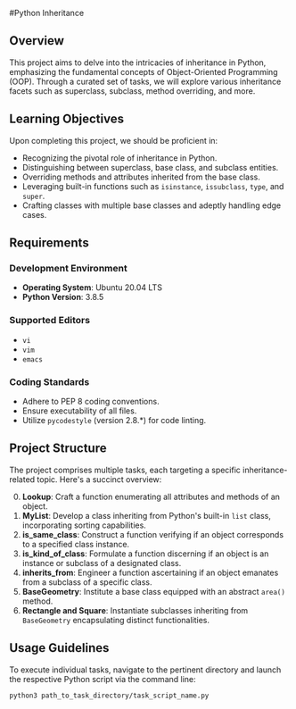 
#Python Inheritance

## Overview

This project aims to delve into the intricacies of inheritance in Python, emphasizing the fundamental concepts of Object-Oriented Programming (OOP). Through a curated set of tasks, we will explore various inheritance facets such as superclass, subclass, method overriding, and more.

## Learning Objectives

Upon completing this project, we should be proficient in:

- Recognizing the pivotal role of inheritance in Python.
- Distinguishing between superclass, base class, and subclass entities.
- Overriding methods and attributes inherited from the base class.
- Leveraging built-in functions such as `isinstance`, `issubclass`, `type`, and `super`.
- Crafting classes with multiple base classes and adeptly handling edge cases.

## Requirements

### Development Environment

- **Operating System**: Ubuntu 20.04 LTS
- **Python Version**: 3.8.5

### Supported Editors

- `vi`
- `vim`
- `emacs`

### Coding Standards

- Adhere to PEP 8 coding conventions.
- Ensure executability of all files.
- Utilize `pycodestyle` (version 2.8.*) for code linting.

## Project Structure

The project comprises multiple tasks, each targeting a specific inheritance-related topic. Here's a succinct overview:

0. **Lookup**: Craft a function enumerating all attributes and methods of an object.
1. **MyList**: Develop a class inheriting from Python's built-in `list` class, incorporating sorting capabilities.
2. **is_same_class**: Construct a function verifying if an object corresponds to a specified class instance.
3. **is_kind_of_class**: Formulate a function discerning if an object is an instance or subclass of a designated class.
4. **inherits_from**: Engineer a function ascertaining if an object emanates from a subclass of a specific class.
5. **BaseGeometry**: Institute a base class equipped with an abstract `area()` method.
6. **Rectangle and Square**: Instantiate subclasses inheriting from `BaseGeometry` encapsulating distinct functionalities.

## Usage Guidelines

To execute individual tasks, navigate to the pertinent directory and launch the respective Python script via the command line:

```bash
python3 path_to_task_directory/task_script_name.py

